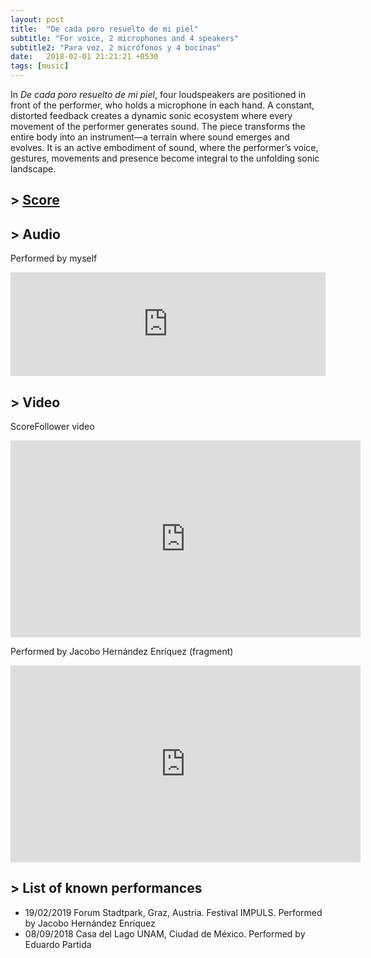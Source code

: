 ```yaml
---
layout: post
title:  "De cada poro resuelto de mi piel"
subtitle: "For voice, 2 microphones and 4 speakers"
subtitle2: "Para voz, 2 micrófonos y 4 bocinas"
date:   2018-02-01 21:21:21 +0530
tags: [music]
---
```


In *De cada poro resuelto de mi piel*, four loudspeakers are positioned in front of the performer, who holds a microphone in each hand. A constant, distorted feedback creates a dynamic sonic ecosystem where every movement of the performer generates sound. The piece transforms the entire body into an instrument—a terrain where sound emerges and evolves. It is an active embodiment of sound, where the performer’s voice, gestures, movements and presence become integral to the unfolding sonic landscape.

## \> [Score](/assets/scores/de_cada_poro.pdf)

## \> Audio
Performed by myself
<iframe width="100%" height="166" scrolling="no" frameborder="no" allow="autoplay" src="https://w.soundcloud.com/player/?url=https%3A//api.soundcloud.com/tracks/518242380&color=%23ff5500&auto_play=false&hide_related=false&show_comments=true&show_user=true&show_reposts=false&show_teaser=true"></iframe><div style="font-size: 10px; color: #cccccc;line-break: anywhere;word-break: normal;overflow: hidden;white-space: nowrap;text-overflow: ellipsis; font-family: Interstate,Lucida Grande,Lucida Sans Unicode,Lucida Sans,Garuda,Verdana,Tahoma,sans-serif;font-weight: 100;"></div>

## \> Video
ScoreFollower video
<iframe width="560" height="315" src="https://www.youtube.com/embed/OTdRF8mJuBo?si=5y0axTaoIfhYawTB" title="YouTube video player" frameborder="0" allow="accelerometer; autoplay; clipboard-write; encrypted-media; gyroscope; picture-in-picture; web-share" referrerpolicy="strict-origin-when-cross-origin" allowfullscreen></iframe>

Performed by Jacobo Hernández Enríquez (fragment)
<iframe width="560" height="315" src="https://www.youtube.com/embed/rmw9tp65yD4?si=yI_l8or8Y1aZumBF" title="YouTube video player" frameborder="0" allow="accelerometer; autoplay; clipboard-write; encrypted-media; gyroscope; picture-in-picture; web-share" referrerpolicy="strict-origin-when-cross-origin" allowfullscreen></iframe>

## \> List of known performances
* 19/02/2019 Forum Stadtpark, Graz, Austria. Festival IMPULS. Performed by Jacobo Hernández Enríquez
* 08/09/2018 Casa del Lago UNAM, Ciudad de México. Performed by Eduardo Partida
